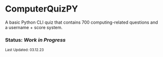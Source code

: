 # ComputerQuizPY

A basic Python CLI quiz that contains 700 computing-related questions and a username + score system.
### Status: *Work in Progress*
<sup>Last Updated: 03.12.23</sup>
